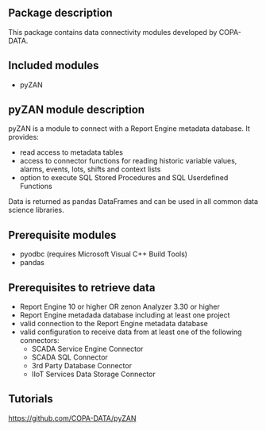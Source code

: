 ## Package description
This package contains data connectivity modules developed by COPA-DATA.

## Included modules
- pyZAN

## pyZAN module description
pyZAN is a module to connect with a Report Engine metadata database. It provides:
- read access to metadata tables
- access to connector functions for reading historic variable values, alarms, events, lots, shifts and context lists
- option to execute SQL Stored Procedures and SQL Userdefined Functions

Data is returned as pandas DataFrames and can be used in all common data science libraries.

## Prerequisite modules
- pyodbc (requires Microsoft Visual C++ Build Tools)
- pandas

## Prerequisites to retrieve data
- Report Engine 10 or higher OR zenon Analyzer 3.30 or higher
- Report Engine metadada database including at least one project
- valid connection to the Report Engine metadata database
- valid configuration to receive data from at least one of the following connectors:
  - SCADA Service Engine Connector
  - SCADA SQL Connector
  - 3rd Party Database Connector
  - IIoT Services Data Storage Connector

## Tutorials
https://github.com/COPA-DATA/pyZAN

